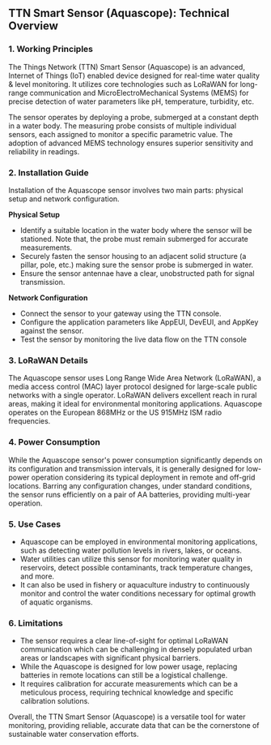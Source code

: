 ## TTN Smart Sensor (Aquascope): Technical Overview

### 1. Working Principles
The Things Network (TTN) Smart Sensor (Aquascope) is an advanced, Internet of Things (IoT) enabled device designed for real-time water quality & level monitoring. It utilizes core technologies such as LoRaWAN for long-range communication and MicroElectroMechanical Systems (MEMS) for precise detection of water parameters like pH, temperature, turbidity, etc. 

The sensor operates by deploying a probe, submerged at a constant depth in a water body. The measuring probe consists of multiple individual sensors, each assigned to monitor a specific parametric value. The adoption of advanced MEMS technology ensures superior sensitivity and reliability in readings. 

### 2. Installation Guide
Installation of the Aquascope sensor involves two main parts: physical setup and network configuration.

**Physical Setup**
- Identify a suitable location in the water body where the sensor will be stationed. Note that, the probe must remain submerged for accurate measurements.
- Securely fasten the sensor housing to an adjacent solid structure (a pillar, pole, etc.) making sure the sensor probe is submerged in water.
- Ensure the sensor antennae have a clear, unobstructed path for signal transmission.

**Network Configuration**
- Connect the sensor to your gateway using the TTN console.
- Configure the application parameters like AppEUI, DevEUI, and AppKey against the sensor.
- Test the sensor by monitoring the live data flow on the TTN console

### 3. LoRaWAN Details
The Aquascope sensor uses Long Range Wide Area Network (LoRaWAN), a media access control (MAC) layer protocol designed for large-scale public networks with a single operator. LoRaWAN delivers excellent reach in rural areas, making it ideal for environmental monitoring applications. Aquascope operates on the European 868MHz or the US 915MHz ISM radio frequencies.

### 4. Power Consumption
While the Aquascope sensor's power consumption significantly depends on its configuration and transmission intervals, it is generally designed for low-power operation considering its typical deployment in remote and off-grid locations. Barring any configuration changes, under standard conditions, the sensor runs efficiently on a pair of AA batteries, providing multi-year operation.

### 5. Use Cases
- Aquascope can be employed in environmental monitoring applications, such as detecting water pollution levels in rivers, lakes, or oceans.
- Water utilities can utilize this sensor for monitoring water quality in reservoirs, detect possible contaminants, track temperature changes, and more.
- It can also be used in fishery or aquaculture industry to continuously monitor and control the water conditions necessary for optimal growth of aquatic organisms.

### 6. Limitations
- The sensor requires a clear line-of-sight for optimal LoRaWAN communication which can be challenging in densely populated urban areas or landscapes with significant physical barriers.
- While the Aquascope is designed for low power usage, replacing batteries in remote locations can still be a logistical challenge.
- It requires calibration for accurate measurements which can be a meticulous process, requiring technical knowledge and specific calibration solutions. 

Overall, the TTN Smart Sensor (Aquascope) is a versatile tool for water monitoring, providing reliable, accurate data that can be the cornerstone of sustainable water conservation efforts.